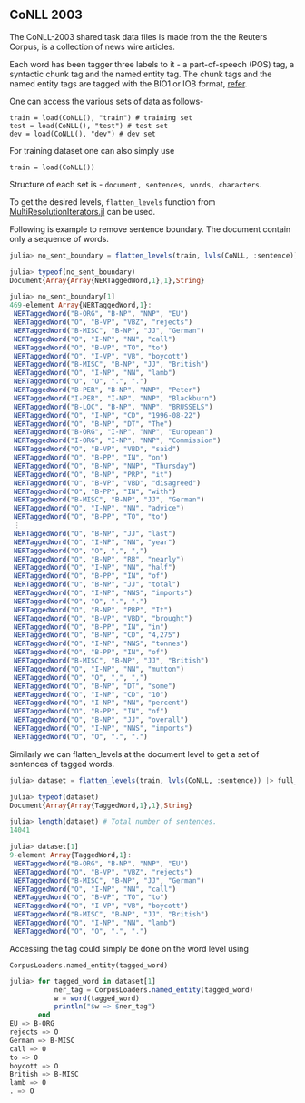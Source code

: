 ## CoNLL 2003
The CoNLL-2003 shared task data files
is made from the the Reuters Corpus,
is a collection of news wire articles.

Each word has been tagger three labels to it -
a part-of-speech (POS) tag, a syntactic chunk tag and
the named entity tag.
The chunk tags and the named entity tags are tagged
with the BIO1 or IOB format,
[refer](https://en.wikipedia.org/wiki/Inside%E2%80%93outside%E2%80%93beginning_(tagging)).

One can access the various sets of data as follows-

    train = load(CoNLL(), "train") # training set
    test = load(CoNLL(), "test") # test set
    dev = load(CoNLL(), "dev") # dev set

For training dataset one can also simply use

    train = load(CoNLL())

Structure of each set is - `document, sentences, words, characters`.

To get the desired levels, `flatten_levels` function from [MultiResolutionIterators.jl](https://github.com/oxinabox/MultiResolutionIterators.jl) can be used.

Following is example to remove sentence boundary.
The document contain only a sequence of words.

```julia
julia> no_sent_boundary = flatten_levels(train, lvls(CoNLL, :sentence)) |> full_consolidate

julia> typeof(no_sent_boundary)
Document{Array{Array{NERTaggedWord,1},1},String}

julia> no_sent_boundary[1]
469-element Array{NERTaggedWord,1}:
 NERTaggedWord("B-ORG", "B-NP", "NNP", "EU")
 NERTaggedWord("O", "B-VP", "VBZ", "rejects")
 NERTaggedWord("B-MISC", "B-NP", "JJ", "German")
 NERTaggedWord("O", "I-NP", "NN", "call")
 NERTaggedWord("O", "B-VP", "TO", "to")
 NERTaggedWord("O", "I-VP", "VB", "boycott")
 NERTaggedWord("B-MISC", "B-NP", "JJ", "British")
 NERTaggedWord("O", "I-NP", "NN", "lamb")
 NERTaggedWord("O", "O", ".", ".")
 NERTaggedWord("B-PER", "B-NP", "NNP", "Peter")
 NERTaggedWord("I-PER", "I-NP", "NNP", "Blackburn")
 NERTaggedWord("B-LOC", "B-NP", "NNP", "BRUSSELS")
 NERTaggedWord("O", "I-NP", "CD", "1996-08-22")
 NERTaggedWord("O", "B-NP", "DT", "The")
 NERTaggedWord("B-ORG", "I-NP", "NNP", "European")
 NERTaggedWord("I-ORG", "I-NP", "NNP", "Commission")
 NERTaggedWord("O", "B-VP", "VBD", "said")
 NERTaggedWord("O", "B-PP", "IN", "on")
 NERTaggedWord("O", "B-NP", "NNP", "Thursday")
 NERTaggedWord("O", "B-NP", "PRP", "it")
 NERTaggedWord("O", "B-VP", "VBD", "disagreed")
 NERTaggedWord("O", "B-PP", "IN", "with")
 NERTaggedWord("B-MISC", "B-NP", "JJ", "German")
 NERTaggedWord("O", "I-NP", "NN", "advice")
 NERTaggedWord("O", "B-PP", "TO", "to")
 ⋮
 NERTaggedWord("O", "B-NP", "JJ", "last")
 NERTaggedWord("O", "I-NP", "NN", "year")
 NERTaggedWord("O", "O", ",", ",")
 NERTaggedWord("O", "B-NP", "RB", "nearly")
 NERTaggedWord("O", "I-NP", "NN", "half")
 NERTaggedWord("O", "B-PP", "IN", "of")
 NERTaggedWord("O", "B-NP", "JJ", "total")
 NERTaggedWord("O", "I-NP", "NNS", "imports")
 NERTaggedWord("O", "O", ".", ".")
 NERTaggedWord("O", "B-NP", "PRP", "It")
 NERTaggedWord("O", "B-VP", "VBD", "brought")
 NERTaggedWord("O", "B-PP", "IN", "in")
 NERTaggedWord("O", "B-NP", "CD", "4,275")
 NERTaggedWord("O", "I-NP", "NNS", "tonnes")
 NERTaggedWord("O", "B-PP", "IN", "of")
 NERTaggedWord("B-MISC", "B-NP", "JJ", "British")
 NERTaggedWord("O", "I-NP", "NN", "mutton")
 NERTaggedWord("O", "O", ",", ",")
 NERTaggedWord("O", "B-NP", "DT", "some")
 NERTaggedWord("O", "I-NP", "CD", "10")
 NERTaggedWord("O", "I-NP", "NN", "percent")
 NERTaggedWord("O", "B-PP", "IN", "of")
 NERTaggedWord("O", "B-NP", "JJ", "overall")
 NERTaggedWord("O", "I-NP", "NNS", "imports")
 NERTaggedWord("O", "O", ".", ".")
```

Similarly we can flatten_levels at the document level
to get a set of sentences of tagged words.

```julia
julia> dataset = flatten_levels(train, lvls(CoNLL, :sentence)) |> full_consolidate

julia> typeof(dataset)
Document{Array{Array{TaggedWord,1},1},String}

julia> length(dataset) # Total number of sentences.
14041

julia> dataset[1]
9-element Array{TaggedWord,1}:
 NERTaggedWord("B-ORG", "B-NP", "NNP", "EU")
 NERTaggedWord("O", "B-VP", "VBZ", "rejects")
 NERTaggedWord("B-MISC", "B-NP", "JJ", "German")
 NERTaggedWord("O", "I-NP", "NN", "call")
 NERTaggedWord("O", "B-VP", "TO", "to")
 NERTaggedWord("O", "I-VP", "VB", "boycott")
 NERTaggedWord("B-MISC", "B-NP", "JJ", "British")
 NERTaggedWord("O", "I-NP", "NN", "lamb")
 NERTaggedWord("O", "O", ".", ".")
```

Accessing the tag could simply be done on the word level using

    CorpusLoaders.named_entity(tagged_word)

```julia
julia> for tagged_word in dataset[1]
           ner_tag = CorpusLoaders.named_entity(tagged_word)
           w = word(tagged_word)
           println("$w => $ner_tag")
       end
EU => B-ORG
rejects => O
German => B-MISC
call => O
to => O
boycott => O
British => B-MISC
lamb => O
. => O
```
